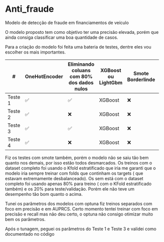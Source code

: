 # Anti_fraude
Modelo de detecção de fraude em financiamentos de veículo

O modelo proposto tem como objetivo ter uma precisão elevada, porém que ainda consiga classificar uma boa quantidade de casos.

Para a criação do modelo foi feita uma bateria de testes, dentre eles vou escolher os mais importantes.

|    #     | OneHotEncoder | Eliminando coluans com 80% dos dados nulos | XGBoost ou LightGbm | Smote Borderlinde | Treinando modelo com o dataset completo |
|----------|---------------|--------------------------------------------|---------------------|-------------------|-----------------------------------------|                     
| Teste 1  |      ✅       |                 ✅                        |       XGBoost       |       ❌          |                   ✅                   |
| Teste 2  |      ✅       |                 ❌                        |       XGBoost       |       ❌          |                   ✅                   |
| Teste 3  |      ✅       |                 ✅                        |       XGBoost       |       ❌          |                   ❌                   |
| Teste 4  |      ✅       |                 ❌                        |       XGBoost       |       ❌          |                   ❌                   |

Fiz os testes com smote também, porém o modelo não se saiu tão bem quanto nos demais, por isso estão todos desmarcados.
Os treinos com o dataset completo foi usando o Kfold estratificado que iria me garanti que o modelo iria sempre treinar com folds que continham os targets ( que estavam extremamente desbalanceado).
Os sem está com o dataset completo foi usando apenas 80% para treino ( com o KFold estratificado também) e os 20% para teste/validação. Porém ele não teve um desempenho tão bom quanto o acima.

Tunei os parâmetros dos modelos com optuna fiz treinos separados com foco em precisão e em AUPRCS. Certo momento tentei treinar com foco em precisão e recall mas não deu certo, o optuna não consigo otimizar muito bem os parâmetros.

Após o tunagem, peguei os parâmetros do Teste 1 e Teste 3 e validei como documentado no código


